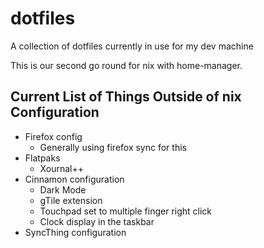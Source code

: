 # dotfiles

A collection of dotfiles currently in use for my dev machine

This is our second go round for nix with home-manager.

## Current List of Things Outside of nix Configuration

- Firefox config
  - Generally using firefox sync for this
- Flatpaks
  - Xournal++
- Cinnamon configuration
  - Dark Mode
  - gTile extension
  - Touchpad set to multiple finger right click
  - Clock display in the taskbar
- SyncThing configuration
